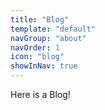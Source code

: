 ```yaml
---
title: "Blog"
template: "default"
navGroup: "about"
navOrder: 1
icon: "blog"
showInNav: true
---
```


Here is a Blog!